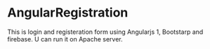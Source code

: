 # AngularRegistration
This is login and registeration form using Angularjs 1, Bootstarp and firebase.
U can run it on Apache server.
